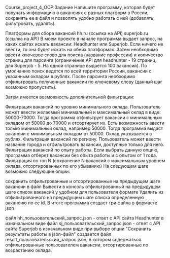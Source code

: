 Course_project_4_OOP
Задание
Напишите программу, которая будет получать информацию о вакансиях с разных платформ в России, сохранять ее в файл и позволять удобно работать с ней (добавлять, фильтровать, удалять).

Платформы для сбора вакансий
hh.ru (ссылка на API)
superjob.ru (ссылка на API)
В моем проекте в начале программа выдает запрос, на каких сайтах искать вакансии: Headhunter или Superjob. Если ничего не ввести, то она будет искать на обеих платформах. Затем необходимо ввести ключевое слово для поиска (название профессии) и количество страниц для парсинга (ограничение API для headhunter - 19 страниц, для Superjob - 5. На одной странице выдается 100 вакансий). По умолчанию поиск ведется по всей территории России, вакансии с указанным окладом в рублях. После парсинга необходимо отфильтровать полученные вакансии по ключевому слову (данный шаг возможно пропустить).

Затем имеется возможность дополнительной фильтрации:

Фильтрация вакансий по уровню минимального оклада. Пользователь может ввести желаемый минимальный и максимальный оклад в виде: 50000-70000. Тогда программа отфильтрует вакансии с минимальным окладом от 50000 до 70000 и отсортирует их. Есть возможность ввести только минимальный оклад, например 50000. Тогда программа выдаст вакансии с минимальным окладом от 50000. Оклад указывается в рублях.
Фильтрация вакансий по региону. Пользователь может ввести название города и отфильтровать вакансии, доступные только для него.
Фильтрация вакансий по опыту работы. Если выбрать данную опцию, программа отберет вакансии без опыта работы и с опытом от 1 года.
Фильтрация по топ N (сохранение N вакансий с максимальным уровнем оклада, отсортированных по его убыванию)
На следующем шаге возможно следующие опции:

сохранить отфильтрованные и отсортированные на предыдущем шаге вакансии в файл
Вывести в консоль отфильтрованный на предыдущем шаге список вакансий у удобном для пользователя формате
Удалить из отфильтрованного на предыдущем шаге списка определенную вакансию по ее id.
В итоге программа создает три файла в формаете json

файл hh_пользовательский_запрос.json - ответ с API сайта Headhunter в изначальном виде
файл sj_пользовательский_запрос.json - ответ с API сайта Superjob в изначальном виде
при выборе опции "Сохранить результаты работы в json-файл" создается файл result_пользовательский_запрос.json, в котором содержаться отфильтрованные пользователем вакансии, отсортированные по возрастанию оклада.
